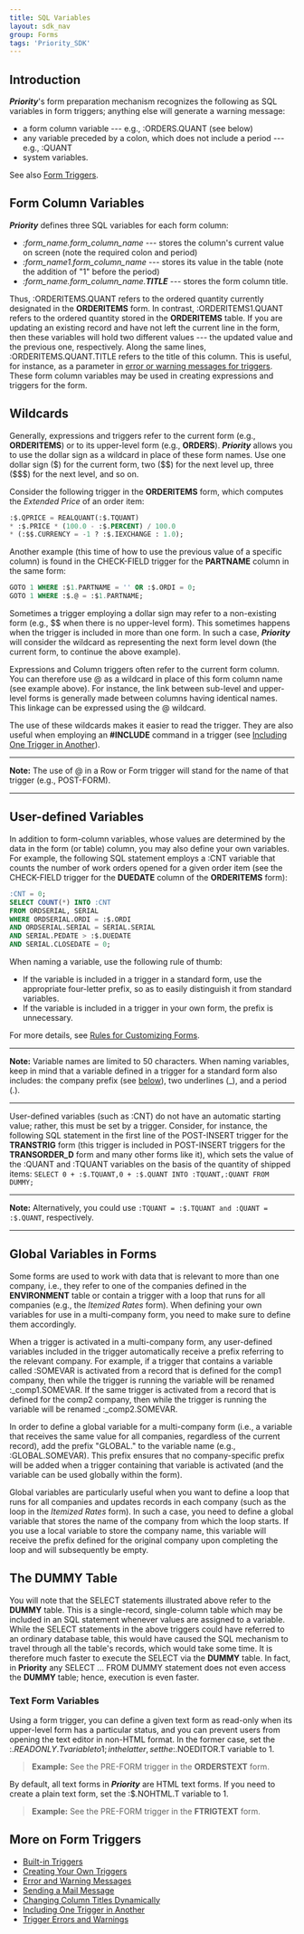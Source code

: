 ```yaml
---
title: SQL Variables
layout: sdk_nav
group: Forms
tags: 'Priority_SDK'
---
```


## Introduction

***Priority***'s form preparation mechanism recognizes the following as SQL variables in form triggers; anything else will generate a warning message:

-   a form column variable --- e.g., :ORDERS.QUANT (see below)
-   any variable preceded by a colon, which does not include a
    period --- e.g., :QUANT
-   system variables.

See also [Form Triggers](Form-Triggers ).

## Form Column Variables 

***Priority*** defines three SQL variables for each form column:

-   *:form_name.form_column_name* --- stores the column's current value  on screen (note the required colon and period)
-   *:form_name1.form_column_name* --- stores its value in the table (note the addition of "1" before the period)
-   *:form_name.form_column_name.**TITLE*** --- stores the form column title.

Thus, :ORDERITEMS.QUANT refers to the ordered quantity currently
designated in the **ORDERITEMS** form. In contrast, :ORDERITEMS1.QUANT refers to the ordered quantity stored in the **ORDERITEMS** table. If you are updating an existing record and have not left the current line in the form, then these variables will hold two different values --- the
updated value and the previous one, respectively. Along the same lines,
:ORDERITEMS.QUANT.TITLE refers to the title of this column. This is
useful, for instance, as a parameter in [error or warning messages for
triggers](Errors-and-Warnings ). These form column
variables may be used in creating expressions and triggers for the form.

## Wildcards

Generally, expressions and triggers refer to the current form (e.g., **ORDERITEMS**) or to its upper-level form (e.g., **ORDERS**).
***Priority*** allows you to use the dollar sign as a wildcard in place of these form names. Use one dollar sign (\$) for the current form, two (\$\$) for the next level up, three (\$\$\$) for the next level, and so on.

Consider the following trigger in the **ORDERITEMS** form, which
computes the *Extended Price* of an order item:

```sql
:$.QPRICE = REALQUANT(:$.TQUANT) 
* :$.PRICE * (100.0 - :$.PERCENT) / 100.0
* (:$$.CURRENCY = -1 ? :$.IEXCHANGE : 1.0);
```

Another example (this time of how to use the previous value of a
specific column) is found in the CHECK-FIELD trigger for the
**PARTNAME** column in the same form:

```sql
GOTO 1 WHERE :$1.PARTNAME = '' OR :$.ORDI = 0; 
GOTO 1 WHERE :$.@ = :$1.PARTNAME;
```

Sometimes a trigger employing a dollar sign may refer to a non-existing form (e.g., \$\$ when there is no upper-level form). This sometimes happens when the trigger is included in more than one form. In such a case, ***Priority*** will consider the wildcard as representing the next form level down (the current form, to continue the above example).

Expressions and Column triggers often refer to the current form column. You can therefore use @ as a wildcard in place of this form column name
(see example above). For instance, the link between sub-level and
upper-level forms is generally made between columns having identical
names. This linkage can be expressed using the @ wildcard.

The use of these wildcards makes it easier to read the trigger. They are also useful when employing an **#INCLUDE** command in a trigger (see [Including One Trigger in Another](Include-Triggers)).

-----------------------------------------------------------------

**Note:** The use of @ in a Row or Form trigger will stand for the name of that trigger (e.g., POST-FORM).

-----------------------------------------------------------------

## User-defined Variables 

In addition to form-column variables, whose values are determined by the data in the form (or table) column, you may also define your own
variables. For example, the following SQL statement employs a :CNT variable that counts the number of work orders opened for a given order item (see the CHECK-FIELD trigger for the **DUEDATE** column of the **ORDERITEMS** form):

```sql
:CNT = 0;
SELECT COUNT(*) INTO :CNT
FROM ORDSERIAL, SERIAL
WHERE ORDSERIAL.ORDI = :$.ORDI
AND ORDSERIAL.SERIAL = SERIAL.SERIAL
AND SERIAL.PEDATE > :$.DUEDATE
AND SERIAL.CLOSEDATE = 0;
```

When naming a variable, use the following rule of thumb:

-   If the variable is included in a trigger in a standard form, use the appropriate four-letter prefix, so as to easily distinguish it from standard variables.
-   If the variable is included in a trigger in your own form, the prefix is unnecessary.

For more details, see [Rules for Customizing Forms](Customization-Rules).

-----------------------------------------------------------------

**Note:** Variable names are limited to 50 characters. When naming variables, keep in mind that a variable defined in a trigger for a standard form also includes: the company prefix (see [below](#Global-Variables-in-Forms )), two underlines (\_),
and a period (.).

-----------------------------------------------------------------

User-defined variables (such as :CNT) do not have an automatic starting
value; rather, this must be set by a trigger. Consider, for instance,
the following SQL statement in the first line of the POST-INSERT trigger
for the **TRANSTRIG** form (this trigger is included in POST-INSERT
triggers for the **TRANSORDER_D** form and many other forms like it),
which sets the value of the :QUANT and :TQUANT variables on the basis of
the quantity of shipped items:
`SELECT 0 + :$.TQUANT,0 + :$.QUANT INTO :TQUANT,:QUANT FROM DUMMY;`

------------------------------------------------------------------------

**Note:** Alternatively, you could use
`:TQUANT = :$.TQUANT and :QUANT = :$.QUANT`, respectively.

------------------------------------------------------------------------

## Global Variables in Forms 

Some forms are used to work with data that is relevant to more than one
company, i.e., they refer to one of the companies defined in the
**ENVIRONMENT** table or contain a trigger with a loop that runs for all
companies (e.g., the *Itemized Rates* form). When defining your own
variables for use in a multi-company form, you need to make sure to
define them accordingly.

When a trigger is activated in a multi-company form, any user-defined
variables included in the trigger automatically receive a prefix
referring to the relevant company. For example, if a trigger that
contains a variable called :SOMEVAR is activated from a record that is
defined for the comp1 company, then while the trigger is running the
variable will be renamed :\_comp1.SOMEVAR. If the same trigger is
activated from a record that is defined for the comp2 company, then
while the trigger is running the variable will be renamed
:\_comp2.SOMEVAR.

In order to define a global variable for a multi-company form (i.e., a
variable that receives the same value for all companies, regardless of
the current record), add the prefix "GLOBAL." to the variable name
(e.g., :GLOBAL.SOMEVAR). This prefix ensures that no company-specific
prefix will be added when a trigger containing that variable is
activated (and the variable can be used globally within the form).

Global variables are particularly useful when you want to define a loop
that runs for all companies and updates records in each company (such as
the loop in the *Itemized Rates* form). In such a case, you need to
define a global variable that stores the name of the company from which
the loop starts. If you use a local variable to store the company name,
this variable will receive the prefix defined for the original company
upon completing the loop and will subsequently be empty.

## The DUMMY Table 

You will note that the SELECT statements illustrated above refer to the
**DUMMY** table. This is a single-record, single-column table which may
be included in an SQL statement whenever values are assigned to a
variable. While the SELECT statements in the above triggers could have
referred to an ordinary database table, this would have caused the SQL
mechanism to travel through all the table's records, which would take
some time. It is therefore much faster to execute the SELECT via the
**DUMMY** table. In fact, in **Priority** any SELECT \... FROM
DUMMY statement does not even access the **DUMMY** table; hence,
execution is even faster.

### Text Form Variables 

Using a form trigger, you can define a given text form as read-only when
its upper-level form has a particular status, and you can prevent users
from opening the text editor in non-HTML format. In the former case, set
the :$.READONLY.T variable to 1; in the latter, set the :$.NOEDITOR.T
variable to 1.

> **Example:** See the PRE-FORM trigger in the **ORDERSTEXT** form.

By default, all text forms in ***Priority*** are HTML text forms. If you
need to create a plain text form, set the :$.NOHTML.T variable to 1.

> **Example:** See the PRE-FORM trigger in the **FTRIGTEXT** form.

## More on Form Triggers 

-   [Built-in Triggers](Built-in-Triggers )
-   [Creating Your Own Triggers](Creating-your-Triggers )
-   [Error and Warning Messages](Errors-and-Warnings )
-   [Sending a Mail Message](Send-Mail )
-   [Changing Column Titles Dynamically](Dynamic-Column-Titles )
-   [Including One Trigger in Another](Include-Triggers )
-   [Trigger Errors and Warnings](Trigger-Errors )
